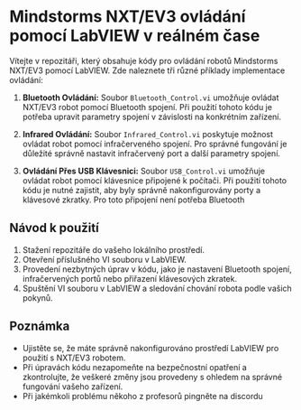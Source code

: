 # Mindstorms NXT/EV3 ovládání pomocí LabVIEW v reálném čase

Vítejte v repozitáři, který obsahuje kódy pro ovládání robotů Mindstorms NXT/EV3 pomocí LabVIEW. Zde naleznete tři různé příklady implementace ovládání:

1. **Bluetooth Ovládání:** Soubor `Bluetooth_Control.vi` umožňuje ovládat NXT/EV3 robot pomocí Bluetooth spojení. Při použití tohoto kódu je potřeba upravit parametry spojení v závislosti na konkrétním zařízení.

2. **Infrared Ovládání:** Soubor `Infrared_Control.vi` poskytuje možnost ovládat robot pomocí infračerveného spojení. Pro správné fungování je důležité správně nastavit infračervený port a další parametry spojení.

3. **Ovládání Přes USB Klávesnici:** Soubor `USB_Control.vi` umožňuje ovládat robot pomocí klávesnice připojené k počítači. Při použití tohoto kódu je nutné zajistit, aby byly správně nakonfigurovány porty a klávesové zkratky. Pro toto připojení není potřeba Bluetooth

## Návod k použití

1. Stažení repozitáře do vašeho lokálního prostředí.
2. Otevření příslušného VI souboru v LabVIEW.
3. Provedení nezbytných úprav v kódu, jako je nastavení Bluetooth spojení, infračervených portů nebo přiřazení klávesových zkratek.
4. Spuštění VI souboru v LabVIEW a sledování chování robota podle vašich pokynů.

## Poznámka

- Ujistěte se, že máte správně nakonfigurováno prostředí LabVIEW pro použití s NXT/EV3 robotem.
- Při úpravách kódu nezapomeňte na bezpečnostní opatření a zkontrolujte, že veškeré změny jsou provedeny s ohledem na správné fungování vašeho zařízení.
- Při jakémkoli problému někoho z profesorů pingněte na discordu
